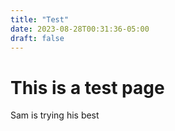 ```yaml
---
title: "Test"
date: 2023-08-28T00:31:36-05:00
draft: false
---
```


# This is a test page

Sam is trying his best
